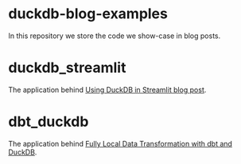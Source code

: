# duckdb-blog-examples

In this repository we store the code we show-case in blog posts.

# duckdb_streamlit

The application behind [Using DuckDB in Streamlit blog post](https://duckdb.org/2025/03/28/using-duckdb-in-streamlit.html).

# dbt_duckdb

The application behind [Fully Local Data Transformation with dbt and DuckDB](https://duckdb.org/2025/04/04/dbt-duckdb.html).
